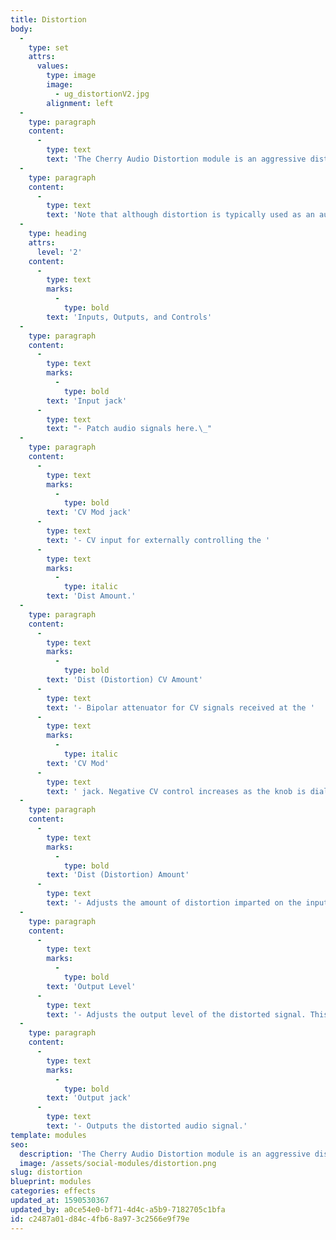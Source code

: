```yaml
---
title: Distortion
body:
  -
    type: set
    attrs:
      values:
        type: image
        image:
          - ug_distortionV2.jpg
        alignment: left
  -
    type: paragraph
    content:
      -
        type: text
        text: 'The Cherry Audio Distortion module is an aggressive distortion effect unit with voltage control of distortion amount and audio level compensation. This is a great all-purpose distortion unit for adding some bite to a drum loop, attitude to a bass line, harmonics to a sub etc.'
  -
    type: paragraph
    content:
      -
        type: text
        text: 'Note that although distortion is typically used as an audio effect, it can also be used to alter the shape or curve of LFOs and envelopes.'
  -
    type: heading
    attrs:
      level: '2'
    content:
      -
        type: text
        marks:
          -
            type: bold
        text: 'Inputs, Outputs, and Controls'
  -
    type: paragraph
    content:
      -
        type: text
        marks:
          -
            type: bold
        text: 'Input jack'
      -
        type: text
        text: "- Patch audio signals here.\_"
  -
    type: paragraph
    content:
      -
        type: text
        marks:
          -
            type: bold
        text: 'CV Mod jack'
      -
        type: text
        text: '- CV input for externally controlling the '
      -
        type: text
        marks:
          -
            type: italic
        text: 'Dist Amount.'
  -
    type: paragraph
    content:
      -
        type: text
        marks:
          -
            type: bold
        text: 'Dist (Distortion) CV Amount'
      -
        type: text
        text: '- Bipolar attenuator for CV signals received at the '
      -
        type: text
        marks:
          -
            type: italic
        text: 'CV Mod'
      -
        type: text
        text: ' jack. Negative CV control increases as the knob is dialed to the left; positive CV control increases as the knob is dialed to the right. '
  -
    type: paragraph
    content:
      -
        type: text
        marks:
          -
            type: bold
        text: 'Dist (Distortion) Amount'
      -
        type: text
        text: '- Adjusts the amount of distortion imparted on the input signal. Low values can add subtle harmonics or saturation while high values can become quite aggressive.'
  -
    type: paragraph
    content:
      -
        type: text
        marks:
          -
            type: bold
        text: 'Output Level'
      -
        type: text
        text: '- Adjusts the output level of the distorted signal. This is typically used to compensate for the raise in volume caused by adding distortion.'
  -
    type: paragraph
    content:
      -
        type: text
        marks:
          -
            type: bold
        text: 'Output jack'
      -
        type: text
        text: '- Outputs the distorted audio signal.'
template: modules
seo:
  description: 'The Cherry Audio Distortion module is an aggressive distortion effect unit with voltage control of distortion amount and audio level compensation.'
  image: /assets/social-modules/distortion.png
slug: distortion
blueprint: modules
categories: effects
updated_at: 1590530367
updated_by: a0ce54e0-bf71-4d4c-a5b9-7182705c1bfa
id: c2487a01-d84c-4fb6-8a97-3c2566e9f79e
---
```

